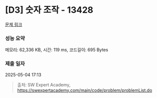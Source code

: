 # [D3] 숫자 조작 - 13428 

[문제 링크](https://swexpertacademy.com/main/code/problem/problemDetail.do?contestProbId=AX4EJPs68IkDFARe) 

### 성능 요약

메모리: 62,336 KB, 시간: 119 ms, 코드길이: 695 Bytes

### 제출 일자

2025-05-04 17:13



> 출처: SW Expert Academy, https://swexpertacademy.com/main/code/problem/problemList.do